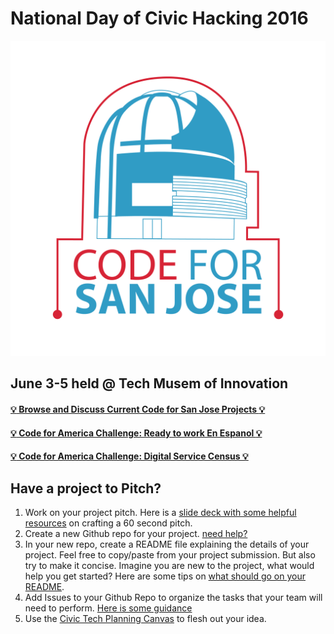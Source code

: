 # National Day of Civic Hacking 2016

![Code for San Jose Logo](./images/Logo-BC1-square.png )

## June 3-5 held @ Tech Musem of Innovation

#### [:bulb: Browse and Discuss Current Code for San Jose Projects :bulb:](https://github.com/codeforsanjose/Project-Ideas/issues)
#### [:bulb: Code for America Challenge: Ready to work En Espanol :bulb:](https://www.codeforamerica.org/events/national-day-2016/challenge-ready-to-work-en-espanol)
#### [:bulb: Code for America Challenge: Digital Service Census :bulb:](https://www.codeforamerica.org/events/national-day-2016/digital-service-census)

## Have a project to Pitch?
1. Work on your project pitch. Here is a [slide deck with some helpful resources](https://stedwards.box.com/s/3tedclh520vfo1681j4qx91tfp453lmu) on crafting a 60 second pitch.
2. Create a new Github repo for your project. [need help?](https://help.github.com/articles/create-a-repo/)
3. In your new repo, create a README file explaining the details of your project. Feel free to copy/paste from your project submission. But also try to make it concise. Imagine you are new to the project, what would help you get started? Here are some tips on [what should go on your README](http://atxhack4change.github.io/tech-and-tools/#/3/2).
4. Add Issues to your Github Repo to organize the tasks that your team will need to perform. [Here is some guidance](http://atxhack4change.github.io/tech-and-tools/#/3/4)
5. Use the [Civic Tech Planning Canvas](http://www.open-austin.org/civic-tech-canvas/) to flesh out your idea.

